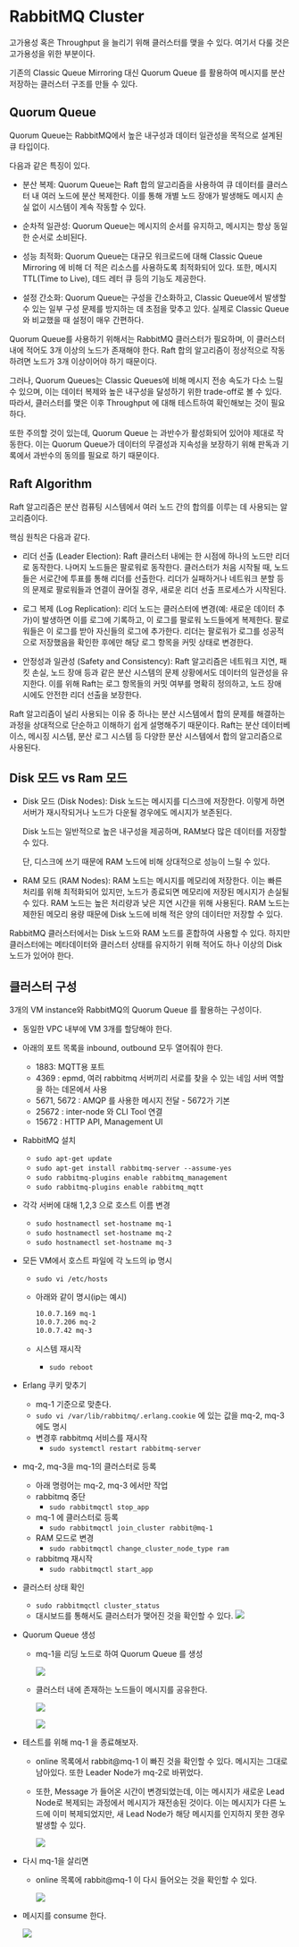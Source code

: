 # RabbitMQ Cluster

고가용성 혹은 Throughput 을 늘리기 위해 클러스터를 맺을 수 있다. 여기서 다룰 것은 고가용성을 위한 부분이다. 

기존의 Classic Queue Mirroring 대신 Quorum Queue 를 활용하여 메시지를 분산 저장하는 클러스터 구조를 만들 수 있다.


## Quorum Queue
Quorum Queue는 RabbitMQ에서 높은 내구성과 데이터 일관성을 목적으로 설계된 큐 타입이다. 

다음과 같은 특징이 있다.


- 분산 복제: Quorum Queue는 Raft 합의 알고리즘을 사용하여 큐 데이터를 클러스터 내 여러 노드에 분산 복제한다. 이를 통해 개별 노드 장애가 발생해도 메시지 손실 없이 시스템이 계속 작동할 수 있다.

- 순차적 일관성: Quorum Queue는 메시지의 순서를 유지하고, 메시지는 항상 동일한 순서로 소비된다.

- 성능 최적화: Quorum Queue는 대규모 워크로드에 대해 Classic Queue Mirroring 에 비해 더 적은 리소스를 사용하도록 최적화되어 있다. 또한, 메시지 TTL(Time to Live), 데드 레터 큐 등의 기능도 제공한다.

- 설정 간소화: Quorum Queue는 구성을 간소화하고, Classic Queue에서 발생할 수 있는 일부 구성 문제를 방지하는 데 초점을 맞추고 있다. 실제로 Classic Queue와 비교했을 때 설정이 매우 간편하다.

Quorum Queue를 사용하기 위해서는 RabbitMQ 클러스터가 필요하며, 이 클러스터 내에 적어도 3개 이상의 노드가 존재해야 한다. Raft 합의 알고리즘이 정상적으로 작동하려면 노드가 3개 이상이어야 하기 때문이다.

그러나, Quorum Queues는 Classic Queues에 비해 메시지 전송 속도가 다소 느릴 수 있으며, 이는 데이터 복제와 높은 내구성을 달성하기 위한 trade-off로 볼 수 있다. 따라서, 클러스터를 맺은 이후 Throughput 에 대해 테스트하여 확인해보는 것이 필요하다.

또한 주의할 것이 있는데, Quorum Queue 는 과반수가 활성화되어 있어야 제대로 작동한다. 이는 Quorum Queue가 데이터의 무결성과 지속성을 보장하기 위해 판독과 기록에서 과반수의 동의를 필요로 하기 때문이다.
## Raft Algorithm
Raft 알고리즘은 분산 컴퓨팅 시스템에서 여러 노드 간의 합의를 이루는 데 사용되는 알고리즘이다. 

핵심 원칙은 다음과 같다.

- 리더 선출 (Leader Election): Raft 클러스터 내에는 한 시점에 하나의 노드만 리더로 동작한다. 나머지 노드들은 팔로워로 동작한다. 클러스터가 처음 시작될 때, 노드들은 서로간에 투표를 통해 리더를 선출한다. 리더가 실패하거나 네트워크 분할 등의 문제로 팔로워들과 연결이 끊어질 경우, 새로운 리더 선출 프로세스가 시작된다.

- 로그 복제 (Log Replication): 리더 노드는 클러스터에 변경(예: 새로운 데이터 추가)이 발생하면 이를 로그에 기록하고, 이 로그를 팔로워 노드들에게 복제한다. 팔로워들은 이 로그를 받아 자신들의 로그에 추가한다. 리더는 팔로워가 로그를 성공적으로 저장했음을 확인한 후에만 해당 로그 항목을 커밋 상태로 변경한다.

- 안정성과 일관성 (Safety and Consistency): Raft 알고리즘은 네트워크 지연, 패킷 손실, 노드 장애 등과 같은 분산 시스템의 문제 상황에서도 데이터의 일관성을 유지한다. 이를 위해 Raft는 로그 항목들의 커밋 여부를 명확히 정의하고, 노드 장애 시에도 안전한 리더 선출을 보장한다.

Raft 알고리즘이 널리 사용되는 이유 중 하나는 분산 시스템에서 합의 문제를 해결하는 과정을 상대적으로 단순하고 이해하기 쉽게 설명해주기 때문이다. Raft는 분산 데이터베이스, 메시징 시스템, 분산 로그 시스템 등 다양한 분산 시스템에서 합의 알고리즘으로 사용된다.

## Disk 모드 vs Ram 모드
- Disk 모드 (Disk Nodes):
    Disk 노드는 메시지를 디스크에 저장한다. 이렇게 하면 서버가 재시작되거나 노드가 다운될 경우에도 메시지가 보존된다.
    
    Disk 노드는 일반적으로 높은 내구성을 제공하며, RAM보다 많은 데이터를 저장할 수 있다.

    단, 디스크에 쓰기 때문에 RAM 노드에 비해 상대적으로 성능이 느릴 수 있다.

- RAM 모드 (RAM Nodes):
    RAM 노드는 메시지를 메모리에 저장한다. 이는 빠른 처리를 위해 최적화되어 있지만, 노드가 종료되면 메모리에 저장된 메시지가 손실될 수 있다.
    RAM 노드는 높은 처리량과 낮은 지연 시간을 위해 사용된다.
    RAM 노드는 제한된 메모리 용량 때문에 Disk 노드에 비해 적은 양의 데이터만 저장할 수 있다.

RabbitMQ 클러스터에서는 Disk 노드와 RAM 노드를 혼합하여 사용할 수 있다. 하지만 클러스터에는 메타데이터와 클러스터 상태를 유지하기 위해 적어도 하나 이상의 Disk 노드가 있어야 한다.

## 클러스터 구성

3개의 VM instance와 RabbitMQ의 Quorum Queue 를 활용하는 구성이다.

- 동일한 VPC 내부에 VM 3개를 할당해야 한다.
- 아래의 포트 목록을 inbound, outbound 모두 열어줘야 한다.
    - 1883: MQTT용 포트
    - 4369 : epmd, 여러 rabbitmq 서버끼리 서로를 찾을 수 있는 네임 서버 역할을 하는 데몬에서 사용
    - 5671, 5672 : AMQP 를 사용한 메시지 전달 - 5672가 기본
    - 25672 : inter-node 와 CLI Tool 연결
    - 15672 : HTTP API, Management UI
- RabbitMQ 설치
    - `sudo apt-get update`
    - `sudo apt-get install rabbitmq-server --assume-yes`
    - `sudo rabbitmq-plugins enable rabbitmq_management`
    - `sudo rabbitmq-plugins enable rabbitmq_mqtt`
- 각각 서버에 대해 1,2,3 으로 호스트 이름 변경
    - `sudo hostnamectl set-hostname mq-1`
    - `sudo hostnamectl set-hostname mq-2`
    - `sudo hostnamectl set-hostname mq-3`
- 모든 VM에서 호스트 파일에 각 노드의 ip 명시
    - `sudo vi /etc/hosts`
    - 아래와 같이 명시(ip는 예시)
        
        ```bash
        10.0.7.169 mq-1
        10.0.7.206 mq-2
        10.0.7.42 mq-3
        ```
        
    - 시스템 재시작
        - `sudo reboot`
- Erlang 쿠키 맞추기
    - mq-1 기준으로 맞춘다.
    - `sudo vi /var/lib/rabbitmq/.erlang.cookie` 에 있는 값을 mq-2, mq-3에도 명시
    - 변경후 rabbitmq 서비스를 재시작
        - `sudo systemctl restart rabbitmq-server`
- mq-2, mq-3을 mq-1의 클러스터로 등록
    - 아래 명령어는 mq-2, mq-3 에서만 작업
    - rabbitmq 중단
        - `sudo rabbitmqctl stop_app`
    - mq-1 에 클러스터로 등록
        - `sudo rabbitmqctl join_cluster rabbit@mq-1`
    - RAM 모드로 변경
        - `sudo rabbitmqctl change_cluster_node_type ram`
    - rabbitmq 재시작
        - `sudo rabbitmqctl start_app`
- 클러스터 상태 확인
    - `sudo rabbitmqctl cluster_status`
    - 대시보드를 통해서도 클러스터가 맺어진 것을 확인할 수 있다.
        ![](2023-07-07-21-18-23.png)
        
- Quorum Queue 생성
    - mq-1을 리딩 노드로 하여 Quorum Queue 를 생성
        
        ![](2023-07-07-21-18-52.png)
        
    - 클러스터 내에 존재하는 노드들이 메시지를 공유한다.
    
        ![](2023-07-07-21-19-31.png)
    
        ![](2023-07-07-21-20-10.png)
    
- 테스트를 위해 mq-1 을 종료해보자.
    - online 목록에서 rabbit@mq-1 이 빠진 것을 확인할 수 있다. 메시지는 그대로 남아있다. 또한 Leader Node가 mq-2로 바뀌었다.
    - 또한, Message 가 들어온 시간이 변경되었는데, 이는 메시지가 새로운 Lead Node로 복제되는 과정에서 메시지가 재전송된 것이다. 이는 메시지가 다른 노드에 이미 복제되었지만, 새 Lead Node가 해당 메시지를 인지하지 못한 경우 발생할 수 있다.
        
        ![](2023-07-07-21-20-45.png)
        
- 다시 mq-1을 살리면
    - online 목록에 rabbit@mq-1 이 다시 들어오는 것을 확인할 수 있다.
    
        ![](2023-07-07-21-21-23.png)
    
- 메시지를 consume 한다.
    
    ![](2023-07-07-21-21-38.png)

